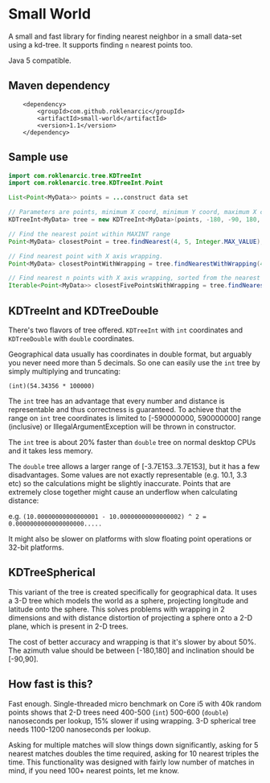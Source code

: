 # Small World

A small and fast library for finding nearest neighbor in a small data-set using a kd-tree.
It supports finding `n` nearest points too.

Java 5 compatible.

## Maven dependency

```
    <dependency>
        <groupId>com.github.roklenarcic</groupId>
        <artifactId>small-world</artifactId>
        <version>1.1</version>
    </dependency>
```

## Sample use

```java
import com.roklenarcic.tree.KDTreeInt
import com.roklenarcic.tree.KDTreeInt.Point

List<Point<MyData>> points = ...construct data set

// Parameters are points, minimum X coord, minimum Y coord, maximum X coord, maximum Y coord, all inclusive.
KDTreeInt<MyData> tree = new KDTreeInt<MyData>(points, -180, -90, 180, 90);

// Find the nearest point within MAXINT range 
Point<MyData> closestPoint = tree.findNearest(4, 5, Integer.MAX_VALUE);

// Find nearest point with X axis wrapping.
Point<MyData> closestPointWithWrapping = tree.findNearestWithWrapping(4, 5, Integer.MAX_VALUE);

// Find nearest n points with X axis wrapping, sorted from the nearest to the farthest.
Iterable<Point<MyData>> closestFivePointsWithWrapping = tree.findNearestWithWrapping(4, 5, Integer.MAX_VALUE, 5);
```

## KDTreeInt and KDTreeDouble

There's two flavors of tree offered. `KDTreeInt` with `int` coordinates and `KDTreeDouble` with `double` coordinates.

Geographical data usually has coordinates in double format, but arguably you never need more than 5 decimals.
So one can easily use the `int` tree by simply multiplying and truncating:

`(int)(54.34356 * 100000)`

The `int` tree has an advantage that every number and distance is representable and thus correctness is guaranteed.
To achieve that the range on `int` tree coordinates is limited to [-590000000, 590000000] range (inclusive) or IllegalArgumentException will be thrown in constructor.

The `int` tree is about 20% faster than `double` tree on normal desktop CPUs and it takes less memory.

The `double` tree allows a larger range of [-3.7E153..3.7E153], but it has a few disadvantages.
Some values are not exactly representable (e.g. 10.1, 3.3 etc) so the calculations might be slightly inaccurate.
Points that are extremely close together might cause an underflow when calculating distance:

e.g. `(10.00000000000000001 - 10.00000000000000002) ^ 2 = 0.0000000000000000000.....`

It might also be slower on platforms with slow floating point operations or 32-bit platforms.

## KDTreeSpherical

This variant of the tree is created specifically for geographical data. It uses a 3-D tree which models the world as a sphere, projecting longitude and latitude onto the sphere. This solves problems with wrapping in 2 dimensions and with distance distortion of projecting a sphere onto a 2-D plane, which is present in 2-D trees.

The cost of better accuracy and wrapping is that it's slower by about 50%. The azimuth value should be between [-180,180] and inclination should be [-90,90].

## How fast is this?

Fast enough. Single-threaded micro benchmark on Core i5 with 40k random points shows that 2-D trees need 400-500 (`int`) 500-600 (`double`) nanoseconds per lookup, 15% slower if using wrapping.
3-D spherical tree needs 1100-1200 nanoseconds per lookup.

Asking for multiple matches will slow things down significantly, asking for 5 nearest matches doubles the time required, asking for 10 nearest triples the time. This functionality was designed with fairly low number of matches in mind, if you need 100+ nearest points, let me know.